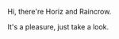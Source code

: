 

Hi, there're Horiz and Raincrow.  

It's a pleasure, just take a look.


<!---
Horizing/Horizing is a ✨ special ✨ repository because its `README.md` (this file) appears on your GitHub profile.
You can click the Preview link to take a look at your changes.
--->
